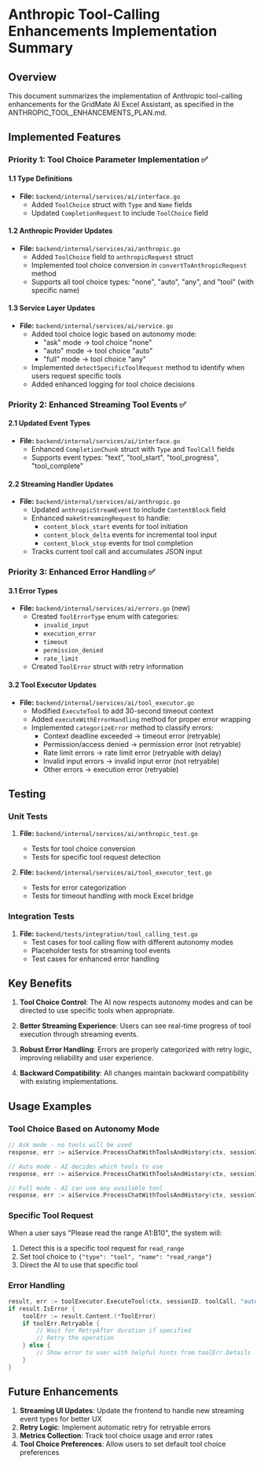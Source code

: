 # Anthropic Tool-Calling Enhancements Implementation Summary

## Overview
This document summarizes the implementation of Anthropic tool-calling enhancements for the GridMate AI Excel Assistant, as specified in the ANTHROPIC_TOOL_ENHANCEMENTS_PLAN.md.

## Implemented Features

### Priority 1: Tool Choice Parameter Implementation ✅

#### 1.1 Type Definitions
- **File:** `backend/internal/services/ai/interface.go`
  - Added `ToolChoice` struct with `Type` and `Name` fields
  - Updated `CompletionRequest` to include `ToolChoice` field

#### 1.2 Anthropic Provider Updates
- **File:** `backend/internal/services/ai/anthropic.go`
  - Added `ToolChoice` field to `anthropicRequest` struct
  - Implemented tool choice conversion in `convertToAnthropicRequest` method
  - Supports all tool choice types: "none", "auto", "any", and "tool" (with specific name)

#### 1.3 Service Layer Updates
- **File:** `backend/internal/services/ai/service.go`
  - Added tool choice logic based on autonomy mode:
    - "ask" mode → tool choice "none"
    - "auto" mode → tool choice "auto"
    - "full" mode → tool choice "any"
  - Implemented `detectSpecificToolRequest` method to identify when users request specific tools
  - Added enhanced logging for tool choice decisions

### Priority 2: Enhanced Streaming Tool Events ✅

#### 2.1 Updated Event Types
- **File:** `backend/internal/services/ai/interface.go`
  - Enhanced `CompletionChunk` struct with `Type` and `ToolCall` fields
  - Supports event types: "text", "tool_start", "tool_progress", "tool_complete"

#### 2.2 Streaming Handler Updates
- **File:** `backend/internal/services/ai/anthropic.go`
  - Updated `anthropicStreamEvent` to include `ContentBlock` field
  - Enhanced `makeStreamingRequest` to handle:
    - `content_block_start` events for tool initiation
    - `content_block_delta` events for incremental tool input
    - `content_block_stop` events for tool completion
  - Tracks current tool call and accumulates JSON input

### Priority 3: Enhanced Error Handling ✅

#### 3.1 Error Types
- **File:** `backend/internal/services/ai/errors.go` (new)
  - Created `ToolErrorType` enum with categories:
    - `invalid_input`
    - `execution_error`
    - `timeout`
    - `permission_denied`
    - `rate_limit`
  - Created `ToolError` struct with retry information

#### 3.2 Tool Executor Updates
- **File:** `backend/internal/services/ai/tool_executor.go`
  - Modified `ExecuteTool` to add 30-second timeout context
  - Added `executeWithErrorHandling` method for proper error wrapping
  - Implemented `categorizeError` method to classify errors:
    - Context deadline exceeded → timeout error (retryable)
    - Permission/access denied → permission error (not retryable)
    - Rate limit errors → rate limit error (retryable with delay)
    - Invalid input errors → invalid input error (not retryable)
    - Other errors → execution error (retryable)

## Testing

### Unit Tests
1. **File:** `backend/internal/services/ai/anthropic_test.go`
   - Tests for tool choice conversion
   - Tests for specific tool request detection

2. **File:** `backend/internal/services/ai/tool_executor_test.go`
   - Tests for error categorization
   - Tests for timeout handling with mock Excel bridge

### Integration Tests
1. **File:** `backend/tests/integration/tool_calling_test.go`
   - Test cases for tool calling flow with different autonomy modes
   - Placeholder tests for streaming tool events
   - Test cases for enhanced error handling

## Key Benefits

1. **Tool Choice Control**: The AI now respects autonomy modes and can be directed to use specific tools when appropriate.

2. **Better Streaming Experience**: Users can see real-time progress of tool execution through streaming events.

3. **Robust Error Handling**: Errors are properly categorized with retry logic, improving reliability and user experience.

4. **Backward Compatibility**: All changes maintain backward compatibility with existing implementations.

## Usage Examples

### Tool Choice Based on Autonomy Mode
```go
// Ask mode - no tools will be used
response, err := aiService.ProcessChatWithToolsAndHistory(ctx, sessionID, "What is in cell A1?", context, history, "ask")

// Auto mode - AI decides which tools to use
response, err := aiService.ProcessChatWithToolsAndHistory(ctx, sessionID, "Calculate the sum of A1:A10", context, history, "auto")

// Full mode - AI can use any available tool
response, err := aiService.ProcessChatWithToolsAndHistory(ctx, sessionID, "Update the financial model", context, history, "full")
```

### Specific Tool Request
When a user says "Please read the range A1:B10", the system will:
1. Detect this is a specific tool request for `read_range`
2. Set tool choice to `{"type": "tool", "name": "read_range"}`
3. Direct the AI to use that specific tool

### Error Handling
```go
result, err := toolExecutor.ExecuteTool(ctx, sessionID, toolCall, "auto")
if result.IsError {
    toolErr := result.Content.(*ToolError)
    if toolErr.Retryable {
        // Wait for RetryAfter duration if specified
        // Retry the operation
    } else {
        // Show error to user with helpful hints from toolErr.Details
    }
}
```

## Future Enhancements

1. **Streaming UI Updates**: Update the frontend to handle new streaming event types for better UX
2. **Retry Logic**: Implement automatic retry for retryable errors
3. **Metrics Collection**: Track tool choice usage and error rates
4. **Tool Choice Preferences**: Allow users to set default tool choice preferences